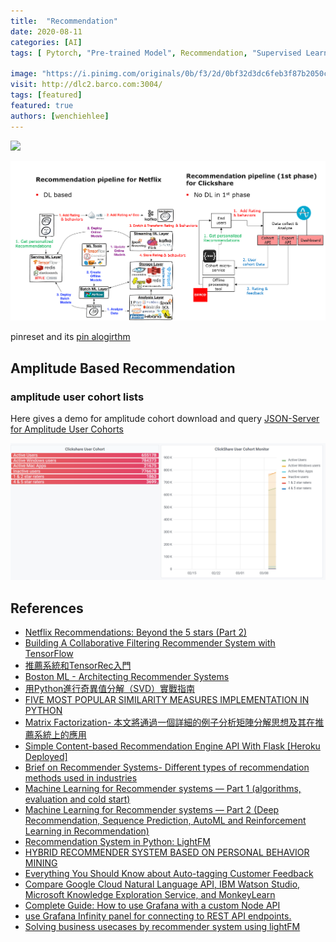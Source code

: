 ```yaml
---
title:  "Recommendation"
date: 2020-08-11
categories: [AI]
tags: [ Pytorch, "Pre-trained Model", Recommendation, "Supervised Learning"]

image: "https://i.pinimg.com/originals/0b/f3/2d/0bf32d3dc6feb3f87b2050c76229a662.png"
visit: http://dlc2.barco.com:3004/
tags: [featured]
featured: true
authors: [wenchiehlee]
---
```


[![](https://rebrand.ly/dlc_png_url)](https://rebrand.ly/dlc_uml_url)

[![](../../assets/images/02.03.2021_23.55.15_REC.png)]({{site.url}}{{site.baseurl}}/Recommendation)

pinreset and its [pin alogirthm](https://www.pinterest.com/pin/149815125082705257/)

## Amplitude Based Recommendation
### amplitude user cohort lists

Here gives a demo for amplitude cohort download and query [JSON-Server for Amplitude User Cohorts](http://dlc2.barco.com:3004/)

[![](../../assets/images/11.03.2021_14.18.59_REC.png)]({{site.url}}{{site.baseurl}}/Recommendation)


## References
* [Netflix Recommendations: Beyond the 5 stars (Part 2)](https://netflixtechblog.com/netflix-recommendations-beyond-the-5-stars-part-2-d9b96aa399f5)
* [Building A Collaborative Filtering Recommender System with TensorFlow](https://towardsdatascience.com/building-a-collaborative-filtering-recommender-system-with-tensorflow-82e63d27b420)
* [推薦系統和TensorRec入門](https://kknews.cc/zh-tw/code/mjzbbgp.html)
* [Boston ML - Architecting Recommender Systems](https://www.slideshare.net/JamesKirk58/boston-ml-architecting-recommender-systems)
* [用Python進行奇異值分解（SVD）實戰指南](https://kknews.cc/news/ymlo5zn.html)
* [FIVE MOST POPULAR SIMILARITY MEASURES IMPLEMENTATION IN PYTHON](https://dataaspirant.com/five-most-popular-similarity-measures-implementation-in-python/)
* [Matrix Factorization- 本文將通過一個詳細的例子分析矩陣分解思想及其在推薦系統上的應用](https://sakura-gh.github.io/ML-notes/ML-notes-html/19_Matrix-Factorization.html)
* [Simple Content-based Recommendation Engine API With Flask [Heroku Deployed]](https://medium.com/@MAbdElRaouf/simple-content-based-recommendation-engine-flask-api-heroku-dd27760dfe8e)
* [Brief on Recommender Systems- Different types of recommendation methods used in industries](https://towardsdatascience.com/brief-on-recommender-systems-b86a1068a4dd)
* [Machine Learning for Recommender systems — Part 1 (algorithms, evaluation and cold start)](https://medium.com/recombee-blog/machine-learning-for-recommender-systems-part-1-algorithms-evaluation-and-cold-start-6f696683d0ed)
* [Machine Learning for Recommender systems — Part 2 (Deep Recommendation, Sequence Prediction, AutoML and Reinforcement Learning in Recommendation)](https://medium.com/recombee-blog/machine-learning-for-recommender-systems-part-2-deep-recommendation-sequence-prediction-automl-f134bc79d66b)
* [Recommendation System in Python: LightFM](https://towardsdatascience.com/recommendation-system-in-python-lightfm-61c85010ce17)
* [HYBRID RECOMMENDER SYSTEM BASED ON PERSONAL BEHAVIOR MINING](https://arxiv.org/ftp/arxiv/papers/1607/1607.02754.pdf)
* [Everything You Should Know about Auto-tagging Customer Feedback](https://monkeylearn.com/blog/auto-tagging-customer-feedback-with-machine-learning/)
* [Compare Google Cloud Natural Language API, IBM Watson Studio, Microsoft Knowledge Exploration Service, and MonkeyLearn](https://www.g2.com/compare/google-cloud-natural-language-api-vs-ibm-watson-studio-vs-microsoft-knowledge-exploration-service-vs-monkeylearn-monkeylearn)
* [Complete Guide: How to use Grafana with a custom Node API](https://dev.to/luckynkosi/complete-guide-how-to-use-grafana-with-a-custom-node-api-2hd5)
* [use Grafana Infinity panel for connecting to REST API endpoints.](https://sriramajeyam.com/grafana-infinity-datasource/)
* [Solving business usecases by recommender system using lightFM](https://towardsdatascience.com/solving-business-usecases-by-recommender-system-using-lightfm-4ba7b3ac8e62)